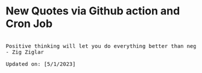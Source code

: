 # New Quotes via Github action and Cron Job

<pre>
<!-- #quote -->
Positive thinking will let you do everything better than negative thinking will.
- Zig Ziglar

Updated on: [5/1/2023]
<!-- #quoteEnd -->
</pre>
